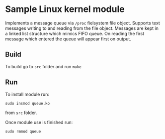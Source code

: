 # Sample Linux kernel module

Implements a message queue via `/proc` fielsystem file object.
Supports text messages writing to and reading from the file object.
Messages are kept in a linked list structure which mimics FIFO queue.
On reading the first message which entered the queue will appear first on output.


## Build 

To build go to `src` folder and run `make`

## Run 

To install module run: 

```
sudo insmod queue.ko
```

from `src` folder.

Once module use is finished run:

```
sudo rmmod queue
```



